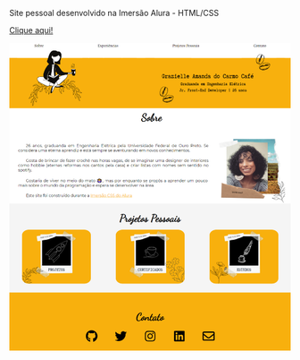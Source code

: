 Site pessoal desenvolvido na Imersão Alura - HTML/CSS

 [Clique aqui!](https://graziellecafe.github.io/site-pessoal/)

![Preview do Site Pessoal](site-pessoal.png)
